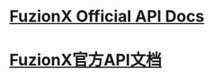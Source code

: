 # [FuzionX Official API Docs](https://github.com/Zenith-Chain/fuzionx-doc/api/blob/main/api/us_en/api_doc_en.md)

# [FuzionX官方API文档](https://github.com/Zenith-Chain/fuzionx-doc/api/blob/main/api/zh_cn/api_doc_cn.md)

